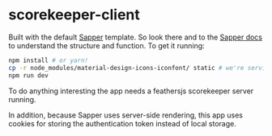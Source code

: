 # scorekeeper-client

Built with the default [Sapper](https://github.com/sveltejs/sapper) template. So look there and to the [Sapper docs](https://sapper.svelte.technology/guide) to understand the structure and function. To get it running:

```bash
npm install # or yarn!
cp -r node_modules/material-design-icons-iconfont/ static # we're serving it locally
npm run dev
```

To do anything interesting the app needs a feathersjs scorekeeper server running.

In addition, because Sapper uses server-side rendering, this app uses cookies for storing the authentication token instead of local storage.